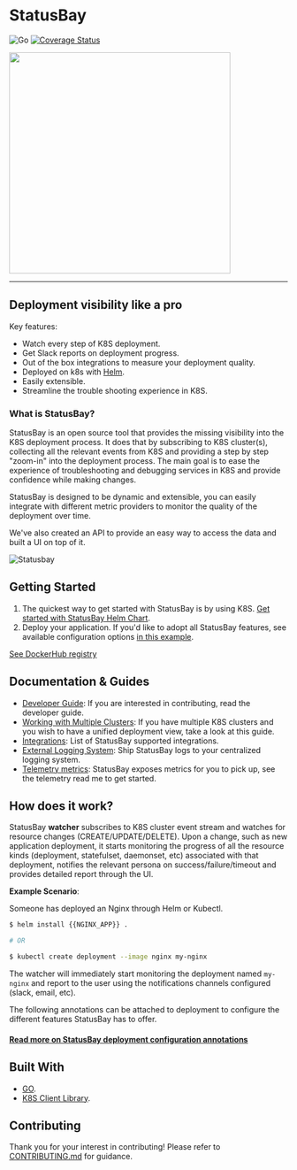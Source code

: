 # StatusBay 

![Go](https://github.com/similarweb/statusbay/workflows/Go/badge.svg?event=push)
[![Coverage Status](https://coveralls.io/repos/github/similarweb/statusbay/badge.svg?branch=master)](https://coveralls.io/github/similarweb/statusbay?branch=master)

<img src="https://github.com/similarweb/statusbay/raw/master/docs/images/logo.png" width="400">

---

## Deployment visibility like a pro
Key features:
- Watch every step of K8S deployment.
- Get Slack reports on deployment progress.
- Out of the box integrations to measure your deployment quality.
- Deployed on k8s with [Helm][0].
- Easily extensible.
- Streamline the trouble shooting experience in K8S.

### What is StatusBay?
StatusBay is an open source tool that provides the missing visibility into the K8S deployment process. 
It does that by subscribing to K8S cluster(s), collecting all the relevant events from K8S and providing a step by step "zoom-in" into the deployment process.
The main goal is to ease the experience of troubleshooting and debugging services in K8S and provide confidence while making changes. 

StatusBay is designed to be dynamic and extensible, you can easily integrate with different metric providers to monitor the quality of the deployment over time. 

We've also created an API to provide an easy way to access the data and built a UI on top of it.

![Statusbay](/docs/images/statusbay.gif)

## Getting Started

1. The quickest way to get started with StatusBay is by using K8S. [Get started with StatusBay Helm Chart](https://github.com/similarweb/statusbay-helm).
2. Deploy your application. If you'd like to adopt all StatusBay features, see available configuration options [in this example](/docs/how-to-use.md).

[See DockerHub registry](https://hub.docker.com/r/similarweb/statusbay)

## Documentation & Guides

* [Developer Guide](/docs/developers/README.md): If you are interested in contributing, read the developer guide.
* [Working with Multiple Clusters](/docs/clusters/README.md): If you have multiple K8S clusters and you wish to have a unified deployment view, take a look at this guide.
* [Integrations](/docs/integrations.md): List of StatusBay supported integrations.
* [External Logging System](/docs/external-logs.md): Ship StatusBay logs to your centralized logging system.
* [Telemetry metrics](/docs/telemetry.md): StatusBay exposes metrics for you to pick up, see the telemetry read me to get started.

## How does it work?

StatusBay **watcher** subscribes to K8S cluster event stream and watches for resource changes (CREATE/UPDATE/DELETE).
Upon a change, such as new application deployment, it starts monitoring the progress of all the resource kinds (deployment, statefulset, daemonset, etc) associated with that deployment, notifies the relevant persona on success/failure/timeout and provides detailed report through the UI.

**Example Scenario**:

Someone has deployed an Nginx through Helm or Kubectl.
```bash
$ helm install {{NGINX_APP}} .

# OR

$ kubectl create deployment --image nginx my-nginx
```

The watcher will immediately start monitoring the deployment named `my-nginx` and report to the user using the notifications channels configured (slack, email, etc).

The following annotations can be attached to deployment to configure the different features StatusBay has to offer.

#### [Read more on StatusBay deployment configuration annotations](/docs/how-to-use.md)


## Built With

* [GO](https://golang.org/).
* [K8S Client Library](https://github.com/kubernetes/client-go/).

## Contributing

Thank you for your interest in contributing! Please refer to [CONTRIBUTING.md](./CONTRIBUTING.md) for guidance.

[0]: https://github.com/similarweb/statusbay-helm
[1]: https://github.com/similarweb/statusbay/wiki
